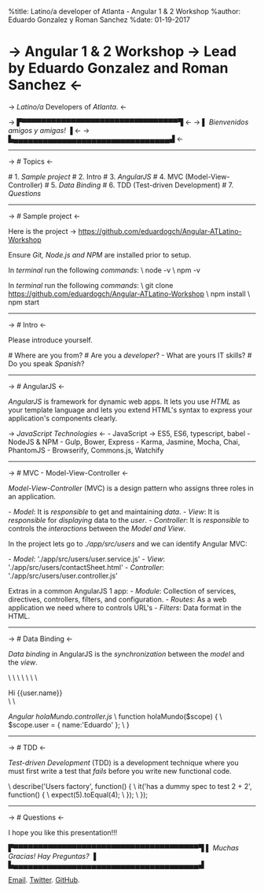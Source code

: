 %title: Latino/a developer of Atlanta - Angular 1 & 2 Workshop
%author: Eduardo Gonzalez y Roman Sanchez
%date: 01-19-2017

-> Angular 1 & 2 Workshop
-> Lead by Eduardo Gonzalez and Roman Sanchez <-
=========


-> *Latino/a* Developers of *Atlanta*. <-


-> ▛▀▀▀▀▀▀▀▀▀▀▀▀▀▀▀▀▀▀▀▀▀▀▀▀▀▀▀▀▀▀▀▀▜ <-
-> ▌ *Bienvenidos amigos y amigas!* ▐ <-
-> ▙▄▄▄▄▄▄▄▄▄▄▄▄▄▄▄▄▄▄▄▄▄▄▄▄▄▄▄▄▄▄▄▄▟ <-

-------------------------------------------------

-> # Topics <-

\# 1. *Sample project*
\# 2. Intro
\# 3. *AngularJS*
\# 4. MVC (Model-View-Controller)
\# 5. *Data Binding*
\# 6. TDD (Test-driven Development)
\# 7. *Questions*

-------------------------------------------------

-> # Sample project <-

Here is the project -> https://github.com/eduardogch/Angular-ATLatino-Workshop

Ensure *Git, Node.js and NPM* are installed prior to setup.

In *terminal* run the following *commands*:
\    node -v
\    npm -v

In *terminal* run the following *commands*:
\    git clone https://github.com/eduardogch/Angular-ATLatino-Workshop
\    npm install
\    npm start

-------------------------------------------------

-> # Intro <-

Please introduce yourself.

\# Where are you from?
\# Are you a *developer*?
    \- What are yours IT skills?
\# Do you speak *Spanish*?

-------------------------------------------------

-> # AngularJS <-

*AngularJS* is framework for dynamic web apps. It lets you use *HTML* as your template language and lets you extend HTML's syntax to express your application's components clearly.

-> *JavaScript Technologies* <-
\- JavaScript -> ES5, ES6, typescript, babel
\- NodeJS & NPM
\- Gulp, Bower, Express
\- Karma, Jasmine, Mocha, Chai, PhantomJS
\- Browserify, Commons.js, Watchify

-------------------------------------------------

-> # MVC - Model-View-Controller <-

*Model-View-Controller* (MVC) is a design pattern who assigns three roles in an application.

\- *Model*: It is *responsible* to get and maintaining *data*.
\- *View*: It is *responsible* for *displaying* data to the *user*.
\- *Controller*: It is *responsible* to controls the *interactions* between the *Model and View*.

In the project lets go to *./app/src/users* and we can identify Angular MVC:

\- *Model*: './app/src/users/user.service.js'
\- *View*: './app/src/users/contactSheet.html'
\- *Controller*: './app/src/users/user.controller.js'

Extras in a common AngularJS 1 app:
\- *Module*: Collection of services, directives, controllers, filters, and configuration.
\- *Routes*: As a web application we need where to controls URL's
\- *Filters*: Data format in the HTML.

-------------------------------------------------

-> # Data Binding <-

*Data binding* in AngularJS is the *synchronization* between the *model* and the *view*.

\   <html ng-app>
\       <head>
\           <script src='angular.js'></script>
\           <script src='holaMundo.controller.js'></script>
\       </head>
\       <body ng-controller='UserController'>
\           <div>Hi {{user.name}}</div>
\       </body>
\   </html>

*Angular holaMundo.controller.js*
\   function holaMundo($scope) {
\     $scope.user = { name:'Eduardo' };
\   }

-------------------------------------------------

-> # TDD <-

*Test-driven Development* (TDD) is a development technique where you must first write a test that
*fails* before you write new functional code.


\    describe('Users factory', function() {
\        it('has a dummy spec to test 2 + 2', function() {
\            expect(5).toEqual(4);
\        });
\    });

-------------------------------------------------

-> # Questions <-

I hope you like this presentation!!!

▛▀▀▀▀▀▀▀▀▀▀▀▀▀▀▀▀▀▀▀▀▀▀▀▀▀▀▀▀▀▀▀▀▀▀▀▀▀▀▜
▌  *Muchas Gracias!*  *Hay Preguntas?* ▐
▙▄▄▄▄▄▄▄▄▄▄▄▄▄▄▄▄▄▄▄▄▄▄▄▄▄▄▄▄▄▄▄▄▄▄▄▄▄▄▟

[Email](eduardo.gch@gmail.com).
[Twitter](https://twitter.com/eduardochavira_).
[GitHub](https://github.com/eduardogch).
